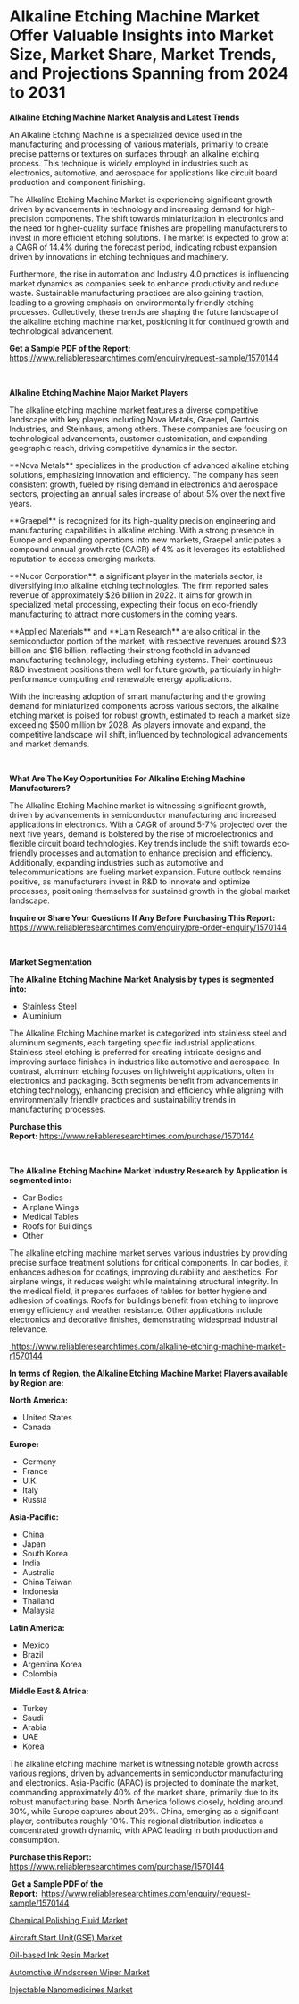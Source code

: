 <p><h1>Alkaline Etching Machine Market Offer Valuable Insights into Market Size, Market Share, Market Trends, and Projections Spanning from 2024 to 2031</h1></p><p><strong>Alkaline Etching Machine Market Analysis and Latest Trends</strong></p>
<p><p>An Alkaline Etching Machine is a specialized device used in the manufacturing and processing of various materials, primarily to create precise patterns or textures on surfaces through an alkaline etching process. This technique is widely employed in industries such as electronics, automotive, and aerospace for applications like circuit board production and component finishing. </p><p>The Alkaline Etching Machine Market is experiencing significant growth driven by advancements in technology and increasing demand for high-precision components. The shift towards miniaturization in electronics and the need for higher-quality surface finishes are propelling manufacturers to invest in more efficient etching solutions. The market is expected to grow at a CAGR of 14.4% during the forecast period, indicating robust expansion driven by innovations in etching techniques and machinery. </p><p>Furthermore, the rise in automation and Industry 4.0 practices is influencing market dynamics as companies seek to enhance productivity and reduce waste. Sustainable manufacturing practices are also gaining traction, leading to a growing emphasis on environmentally friendly etching processes. Collectively, these trends are shaping the future landscape of the alkaline etching machine market, positioning it for continued growth and technological advancement.</p></p>
<p><strong>Get a Sample PDF of the Report:&nbsp;</strong> <a href="https://www.reliableresearchtimes.com/enquiry/request-sample/1570144?utm_campaign=1400&utm_medium=2&utm_source=Github&utm_content=ia&utm_term=14102024&utm_id=alkaline-etching-machine">https://www.reliableresearchtimes.com/enquiry/request-sample/1570144</a></p>
<p>&nbsp;</p>
<p><strong>Alkaline Etching Machine Major Market Players</strong></p>
<p><p>The alkaline etching machine market features a diverse competitive landscape with key players including Nova Metals, Graepel, Gantois Industries, and Steinhaus, among others. These companies are focusing on technological advancements, customer customization, and expanding geographic reach, driving competitive dynamics in the sector.</p><p>**Nova Metals** specializes in the production of advanced alkaline etching solutions, emphasizing innovation and efficiency. The company has seen consistent growth, fueled by rising demand in electronics and aerospace sectors, projecting an annual sales increase of about 5% over the next five years.</p><p>**Graepel** is recognized for its high-quality precision engineering and manufacturing capabilities in alkaline etching. With a strong presence in Europe and expanding operations into new markets, Graepel anticipates a compound annual growth rate (CAGR) of 4% as it leverages its established reputation to access emerging markets.</p><p>**Nucor Corporation**, a significant player in the materials sector, is diversifying into alkaline etching technologies. The firm reported sales revenue of approximately $26 billion in 2022. It aims for growth in specialized metal processing, expecting their focus on eco-friendly manufacturing to attract more customers in the coming years.</p><p>**Applied Materials** and **Lam Research** are also critical in the semiconductor portion of the market, with respective revenues around $23 billion and $16 billion, reflecting their strong foothold in advanced manufacturing technology, including etching systems. Their continuous R&D investment positions them well for future growth, particularly in high-performance computing and renewable energy applications.</p><p>With the increasing adoption of smart manufacturing and the growing demand for miniaturized components across various sectors, the alkaline etching market is poised for robust growth, estimated to reach a market size exceeding $500 million by 2028. As players innovate and expand, the competitive landscape will shift, influenced by technological advancements and market demands.</p></p>
<p>&nbsp;</p>
<p><strong>What Are The Key Opportunities For Alkaline Etching Machine Manufacturers?</strong></p>
<p><p>The Alkaline Etching Machine market is witnessing significant growth, driven by advancements in semiconductor manufacturing and increased applications in electronics. With a CAGR of around 5-7% projected over the next five years, demand is bolstered by the rise of microelectronics and flexible circuit board technologies. Key trends include the shift towards eco-friendly processes and automation to enhance precision and efficiency. Additionally, expanding industries such as automotive and telecommunications are fueling market expansion. Future outlook remains positive, as manufacturers invest in R&D to innovate and optimize processes, positioning themselves for sustained growth in the global market landscape.</p></p>
<p><strong>Inquire or Share Your Questions If Any Before Purchasing This Report:</strong> <a href="https://www.reliableresearchtimes.com/enquiry/pre-order-enquiry/1570144?utm_campaign=1400&utm_medium=2&utm_source=Github&utm_content=ia&utm_term=14102024&utm_id=alkaline-etching-machine">https://www.reliableresearchtimes.com/enquiry/pre-order-enquiry/1570144</a></p>
<p>&nbsp;</p>
<p><strong>Market Segmentation</strong></p>
<p><strong>The Alkaline Etching Machine Market Analysis by types is segmented into:</strong></p>
<p><ul><li>Stainless Steel</li><li>Aluminium</li></ul></p>
<p><p>The Alkaline Etching Machine market is categorized into stainless steel and aluminum segments, each targeting specific industrial applications. Stainless steel etching is preferred for creating intricate designs and improving surface finishes in industries like automotive and aerospace. In contrast, aluminum etching focuses on lightweight applications, often in electronics and packaging. Both segments benefit from advancements in etching technology, enhancing precision and efficiency while aligning with environmentally friendly practices and sustainability trends in manufacturing processes.</p></p>
<p><strong>Purchase this Report:&nbsp;</strong><a href="https://www.reliableresearchtimes.com/purchase/1570144?utm_campaign=1400&utm_medium=2&utm_source=Github&utm_content=ia&utm_term=14102024&utm_id=alkaline-etching-machine">https://www.reliableresearchtimes.com/purchase/1570144</a></p>
<p>&nbsp;</p>
<p><strong>The Alkaline Etching Machine Market Industry Research by Application is segmented into:</strong></p>
<p><ul><li>Car Bodies</li><li>Airplane Wings</li><li>Medical Tables</li><li>Roofs for Buildings</li><li>Other</li></ul></p>
<p><p>The alkaline etching machine market serves various industries by providing precise surface treatment solutions for critical components. In car bodies, it enhances adhesion for coatings, improving durability and aesthetics. For airplane wings, it reduces weight while maintaining structural integrity. In the medical field, it prepares surfaces of tables for better hygiene and adhesion of coatings. Roofs for buildings benefit from etching to improve energy efficiency and weather resistance. Other applications include electronics and decorative finishes, demonstrating widespread industrial relevance.</p></p>
<p><a href="https://www.reliableresearchtimes.com/alkaline-etching-machine-market-r1570144?utm_campaign=1400&utm_medium=2&utm_source=Github&utm_content=ia&utm_term=14102024&utm_id=alkaline-etching-machine">&nbsp;https://www.reliableresearchtimes.com/alkaline-etching-machine-market-r1570144</a></p>
<p><strong>In terms of Region, the Alkaline Etching Machine Market Players available by Region are:</strong></p>
<p>
    <p> <strong> North America: </strong>
        <ul>
            <li>United States</li>
            <li>Canada</li>
        </ul>
        </p> 
    <p> <strong> Europe: </strong>
        <ul>
            <li>Germany</li>
            <li>France</li>
            <li>U.K.</li>
            <li>Italy</li>
            <li>Russia</li>
        </ul>
        </p> 
    <p> <strong> Asia-Pacific: </strong>
        <ul>
            <li>China</li>
            <li>Japan</li>
            <li>South Korea</li>
            <li>India</li>
            <li>Australia</li>
            <li>China Taiwan</li>
            <li>Indonesia</li>
            <li>Thailand</li>
            <li>Malaysia</li>
        </ul>
        </p> 
    <p> <strong> Latin America: </strong>
        <ul>
            <li>Mexico</li>
            <li>Brazil</li>
            <li>Argentina Korea</li>
            <li>Colombia</li>
        </ul>
        </p> 
    <p> <strong> Middle East & Africa: </strong>
        <ul>
            <li>Turkey</li>
            <li>Saudi</li>
            <li>Arabia</li>
            <li>UAE</li>
            <li>Korea</li>
        </ul>
    </p>
    </p>
<p><p>The alkaline etching machine market is witnessing notable growth across various regions, driven by advancements in semiconductor manufacturing and electronics. Asia-Pacific (APAC) is projected to dominate the market, commanding approximately 40% of the market share, primarily due to its robust manufacturing base. North America follows closely, holding around 30%, while Europe captures about 20%. China, emerging as a significant player, contributes roughly 10%. This regional distribution indicates a concentrated growth dynamic, with APAC leading in both production and consumption.</p></p>
<p><strong>Purchase this Report: </strong><a href="https://www.reliableresearchtimes.com/purchase/1570144?utm_campaign=1400&utm_medium=2&utm_source=Github&utm_content=ia&utm_term=14102024&utm_id=alkaline-etching-machine">https://www.reliableresearchtimes.com/purchase/1570144</a></p>
<p>&nbsp;<strong>Get a Sample PDF of the Report:&nbsp;&nbsp;</strong><a href="https://www.reliableresearchtimes.com/enquiry/request-sample/1570144?utm_campaign=1400&utm_medium=2&utm_source=Github&utm_content=ia&utm_term=14102024&utm_id=alkaline-etching-machine">https://www.reliableresearchtimes.com/enquiry/request-sample/1570144</a></p>
<p><strong></strong></p>
<p><p><a href="https://www.linkedin.com/pulse/evaluating-global-chemical-polishing-fluid-market-trends-w7zyc?trk=public_post_embed_feed-article-content&utm_campaign=1400&utm_medium=2&utm_source=Github&utm_content=ia&utm_term=14102024&utm_id=alkaline-etching-machine">Chemical Polishing Fluid Market</a></p><p><a href="https://github.com/joannesouthgate/Market-Research-Report-List-5/blob/main/aircraft-start-unitgse-market.md?utm_campaign=1400&utm_medium=2&utm_source=Github&utm_content=ia&utm_term=14102024&utm_id=alkaline-etching-machine">Aircraft Start Unit(GSE) Market</a></p><p><a href="https://www.linkedin.com/pulse/oil-based-ink-resin-market-growth-outlook-from-2024-zpslc?trk=public_post_embed_feed-article-content&utm_campaign=1400&utm_medium=2&utm_source=Github&utm_content=ia&utm_term=14102024&utm_id=alkaline-etching-machine">Oil-based Ink Resin Market</a></p><p><a href="https://www.linkedin.com/pulse/emerging-trends-automotive-windscreen-wiper-market-ss3ce?trk=public_post_embed_feed-article-content&utm_campaign=1400&utm_medium=2&utm_source=Github&utm_content=ia&utm_term=14102024&utm_id=alkaline-etching-machine">Automotive Windscreen Wiper Market</a></p><p><a href="https://www.linkedin.com/pulse/navigating-injectable-nanomedicines-market-expert-tv87e?trk=public_post_embed_feed-article-content&utm_campaign=1400&utm_medium=2&utm_source=Github&utm_content=ia&utm_term=14102024&utm_id=alkaline-etching-machine">Injectable Nanomedicines Market</a></p></p>